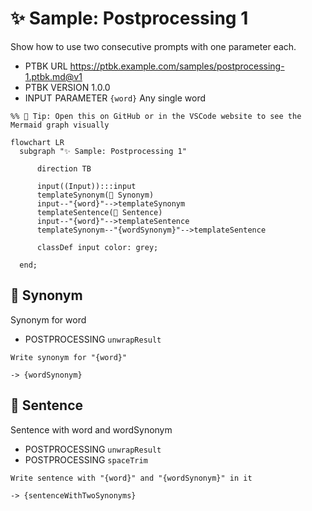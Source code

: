 # ✨ Sample: Postprocessing 1

Show how to use two consecutive prompts with one parameter each.

-   PTBK URL https://ptbk.example.com/samples/postprocessing-1.ptbk.md@v1
-   PTBK VERSION 1.0.0
-   INPUT  PARAMETER `{word}` Any single word

<!--Graph-->
<!-- ⚠️ WARNING: This section was auto-generated -->
```mermaid
%% 🔮 Tip: Open this on GitHub or in the VSCode website to see the Mermaid graph visually

flowchart LR
  subgraph "✨ Sample: Postprocessing 1"

      direction TB

      input((Input)):::input
      templateSynonym(💬 Synonym)
      input--"{word}"-->templateSynonym
      templateSentence(💬 Sentence)
      input--"{word}"-->templateSentence
      templateSynonym--"{wordSynonym}"-->templateSentence

      classDef input color: grey;

  end;
```
<!--/Graph-->

## 💬 Synonym

Synonym for word

-   POSTPROCESSING `unwrapResult`

```text
Write synonym for "{word}"
```

`-> {wordSynonym}`

## 💬 Sentence

Sentence with word and wordSynonym

-   POSTPROCESSING `unwrapResult`
-   POSTPROCESSING `spaceTrim`

```text
Write sentence with "{word}" and "{wordSynonym}" in it
```

`-> {sentenceWithTwoSynonyms}`
